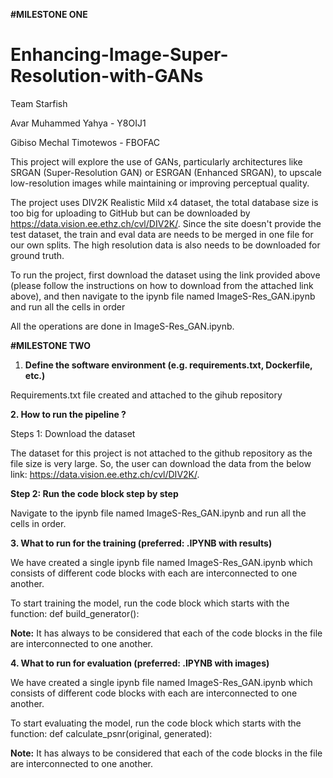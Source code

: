 **#MILESTONE ONE**


# Enhancing-Image-Super-Resolution-with-GANs

Team Starfish

Avar Muhammed Yahya - Y8OIJ1

Gibiso Mechal Timotewos - FBOFAC
 

This project will explore the use of GANs, particularly architectures like SRGAN (Super-Resolution GAN) or ESRGAN (Enhanced SRGAN), to upscale low-resolution images while maintaining or improving perceptual quality.

The project uses DIV2K Realistic Mild x4 dataset, the total database size is too big for uploading to GitHub but can be downloaded by https://data.vision.ee.ethz.ch/cvl/DIV2K/. Since the site doesn't provide the test dataset, the train and eval data are needs to be merged in one file for our own splits. The high resolution data is also needs to be downloaded for ground truth.


To run the project, first download the dataset using the link provided above (please follow the instructions on how to download from the attached link above), and then navigate to the ipynb file named ImageS-Res_GAN.ipynb and run all the cells in order

All the operations are done in ImageS-Res_GAN.ipynb.



**#MILESTONE TWO**


1.	**Define the software environment (e.g. requirements.txt, Dockerfile, etc.)**


Requirements.txt file created and attached to the gihub repository


**2.	How to run the pipeline ?**


Steps 1: Download the dataset


The dataset for this project is not attached to the github repository as the file size is very large. So, the user can download the data from the below link: https://data.vision.ee.ethz.ch/cvl/DIV2K/.


**Step 2: Run the code block step by step**


Navigate to the ipynb file named ImageS-Res_GAN.ipynb and run all the cells in order.


**3.	What to run for the training (preferred: .IPYNB with results)**


We have created a single ipynb file named ImageS-Res_GAN.ipynb which  consists of different code blocks with each are interconnected to one another.


To start training the model, run the code block which starts with the function:
def build_generator():


**Note:** It has always to be considered that each of the code blocks in the file are interconnected to one another.


**4.	What to run for evaluation  (preferred: .IPYNB with images)**


We have created a single ipynb file named ImageS-Res_GAN.ipynb which  consists of different code blocks with each are interconnected to one another.


To start evaluating the model, run the code block which starts with the function:
		def calculate_psnr(original, generated):

  
**Note:** It has always to be considered that each of the code blocks in the file are interconnected to one another.



